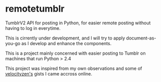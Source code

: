 remotetumblr
============

TumblrV2 API for posting in Python, for easier remote posting without having to log in everytime.

This is cirrently under development, and I will try to apply document-as-you-go as I develop and enhance the components.

This is a project mainly concerned with easier posting to Tumblr on machines that run Python > 2.4

This project was inspired from my own observations and some of [velocityzen's](http://www.github.com/velocityzen) gists I came accross online.
